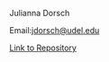 Julianna Dorsch

Email:jdorsch@udel.edu

[Link to Repository](https://github.com/judorsch/Portfolio) 